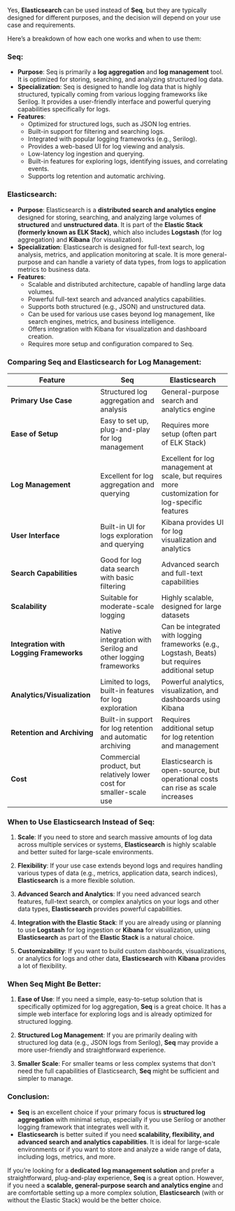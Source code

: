 Yes, **Elasticsearch** can be used instead of **Seq**, but they are typically designed for different purposes, and the decision will depend on your use case and requirements.

Here’s a breakdown of how each one works and when to use them:

### **Seq:**
- **Purpose**: Seq is primarily a **log aggregation** and **log management** tool. It is optimized for storing, searching, and analyzing structured log data.
- **Specialization**: Seq is designed to handle log data that is highly structured, typically coming from various logging frameworks like Serilog. It provides a user-friendly interface and powerful querying capabilities specifically for logs.
- **Features**:
  - Optimized for structured logs, such as JSON log entries.
  - Built-in support for filtering and searching logs.
  - Integrated with popular logging frameworks (e.g., Serilog).
  - Provides a web-based UI for log viewing and analysis.
  - Low-latency log ingestion and querying.
  - Built-in features for exploring logs, identifying issues, and correlating events.
  - Supports log retention and automatic archiving.
  
### **Elasticsearch:**
- **Purpose**: Elasticsearch is a **distributed search and analytics engine** designed for storing, searching, and analyzing large volumes of **structured** and **unstructured data**. It is part of the **Elastic Stack (formerly known as ELK Stack)**, which also includes **Logstash** (for log aggregation) and **Kibana** (for visualization).
- **Specialization**: Elasticsearch is designed for full-text search, log analysis, metrics, and application monitoring at scale. It is more general-purpose and can handle a variety of data types, from logs to application metrics to business data.
- **Features**:
  - Scalable and distributed architecture, capable of handling large data volumes.
  - Powerful full-text search and advanced analytics capabilities.
  - Supports both structured (e.g., JSON) and unstructured data.
  - Can be used for various use cases beyond log management, like search engines, metrics, and business intelligence.
  - Offers integration with Kibana for visualization and dashboard creation.
  - Requires more setup and configuration compared to Seq.

### **Comparing Seq and Elasticsearch for Log Management:**

| Feature                | **Seq**                                   | **Elasticsearch**                       |
|------------------------|-------------------------------------------|-----------------------------------------|
| **Primary Use Case**    | Structured log aggregation and analysis  | General-purpose search and analytics engine |
| **Ease of Setup**       | Easy to set up, plug-and-play for log management | Requires more setup (often part of ELK Stack) |
| **Log Management**      | Excellent for log aggregation and querying | Excellent for log management at scale, but requires more customization for log-specific features |
| **User Interface**      | Built-in UI for logs exploration and querying | Kibana provides UI for log visualization and analytics |
| **Search Capabilities** | Good for log data search with basic filtering | Advanced search and full-text capabilities |
| **Scalability**         | Suitable for moderate-scale logging | Highly scalable, designed for large datasets |
| **Integration with Logging Frameworks** | Native integration with Serilog and other logging frameworks | Can be integrated with logging frameworks (e.g., Logstash, Beats) but requires additional setup |
| **Analytics/Visualization** | Limited to logs, built-in features for log exploration | Powerful analytics, visualization, and dashboards using Kibana |
| **Retention and Archiving** | Built-in support for log retention and automatic archiving | Requires additional setup for log retention and management |
| **Cost**                | Commercial product, but relatively lower cost for smaller-scale use | Elasticsearch is open-source, but operational costs can rise as scale increases |

### **When to Use Elasticsearch Instead of Seq:**

1. **Scale**: If you need to store and search massive amounts of log data across multiple services or systems, **Elasticsearch** is highly scalable and better suited for large-scale environments.
  
2. **Flexibility**: If your use case extends beyond logs and requires handling various types of data (e.g., metrics, application data, search indices), **Elasticsearch** is a more flexible solution.

3. **Advanced Search and Analytics**: If you need advanced search features, full-text search, or complex analytics on your logs and other data types, **Elasticsearch** provides powerful capabilities.

4. **Integration with the Elastic Stack**: If you are already using or planning to use **Logstash** for log ingestion or **Kibana** for visualization, using **Elasticsearch** as part of the **Elastic Stack** is a natural choice.

5. **Customizability**: If you want to build custom dashboards, visualizations, or analytics for logs and other data, **Elasticsearch** with **Kibana** provides a lot of flexibility.

### **When Seq Might Be Better:**

1. **Ease of Use**: If you need a simple, easy-to-setup solution that is specifically optimized for log aggregation, **Seq** is a great choice. It has a simple web interface for exploring logs and is already optimized for structured logging.

2. **Structured Log Management**: If you are primarily dealing with structured log data (e.g., JSON logs from Serilog), **Seq** may provide a more user-friendly and straightforward experience.

3. **Smaller Scale**: For smaller teams or less complex systems that don't need the full capabilities of Elasticsearch, **Seq** might be sufficient and simpler to manage.

### Conclusion:

- **Seq** is an excellent choice if your primary focus is **structured log aggregation** with minimal setup, especially if you use Serilog or another logging framework that integrates well with it.
- **Elasticsearch** is better suited if you need **scalability, flexibility, and advanced search and analytics capabilities**. It is ideal for large-scale environments or if you want to store and analyze a wide range of data, including logs, metrics, and more.

If you’re looking for a **dedicated log management solution** and prefer a straightforward, plug-and-play experience, **Seq** is a great option. However, if you need a **scalable, general-purpose search and analytics engine** and are comfortable setting up a more complex solution, **Elasticsearch** (with or without the Elastic Stack) would be the better choice.
